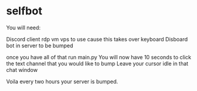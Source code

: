 # selfbot

You will need:

Discord client
rdp vm vps to use cause this takes over keyboard
Disboard bot in server to be bumped

once you have all of that run main.py
You will now have 10 seconds to click the text channel that you would like to bump
Leave your cursor idle in that chat window

Voila every two hours your server is bumped.
